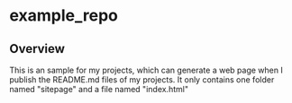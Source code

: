 # example_repo

## Overview
This is an sample for my projects, which can generate a web page when I publish the README.md files of my projects. It only contains one folder named "sitepage" and a file named "index.html"